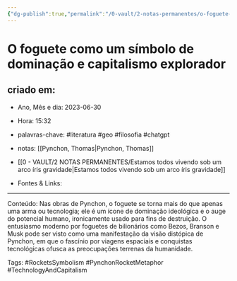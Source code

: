```yaml
---
{"dg-publish":true,"permalink":"/0-vault/2-notas-permanentes/o-foguete-como-um-simbolo-de-dominacao-e-capitalismo-explorador/","tags":["permanente","literatura","geo","filosofia","chatgpt","RocketsSymbolism","PynchonRocketMetaphor","TechnologyAndCapitalism"],"dgHomeLink":true,"dgShowLocalGraph":true,"dgShowFileTree":true,"dgEnableSearch":true,"noteIcon":""}
---
```


# O foguete como um símbolo de dominação e capitalismo explorador

## criado em: 
-  Ano, Mês e dia: 2023-06-30
- Hora: 15:32

- palavras-chave: #literatura #geo #filosofia #chatgpt 
- notas: [[Pynchon, Thomas\|Pynchon, Thomas]]
- [[0 - VAULT/2 NOTAS PERMANENTES/Estamos todos vivendo sob um arco íris gravidade\|Estamos todos vivendo sob um arco íris gravidade]]
- Fontes & Links: 
---

Conteúdo: Nas obras de Pynchon, o foguete se torna mais do que apenas uma arma ou tecnologia; ele é um ícone de dominação ideológica e o auge do potencial humano, ironicamente usado para fins de destruição. O entusiasmo moderno por foguetes de bilionários como Bezos, Branson e Musk pode ser visto como uma manifestação da visão distópica de Pynchon, em que o fascínio por viagens espaciais e conquistas tecnológicas ofusca as preocupações terrenas da humanidade.

Tags: #RocketsSymbolism #PynchonRocketMetaphor #TechnologyAndCapitalism 